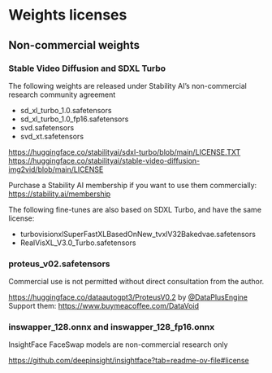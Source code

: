 # Weights licenses

## Non-commercial weights

### Stable Video Diffusion and SDXL Turbo

The following weights are released under Stability AI’s non-commercial research community agreement

- sd_xl_turbo_1.0.safetensors
- sd_xl_turbo_1.0_fp16.safetensors
- svd.safetensors
- svd_xt.safetensors

https://huggingface.co/stabilityai/sdxl-turbo/blob/main/LICENSE.TXT
https://huggingface.co/stabilityai/stable-video-diffusion-img2vid/blob/main/LICENSE

Purchase a Stability AI membership if you want to use them commercially:
https://stability.ai/membership

The following fine-tunes are also based on SDXL Turbo, and have the same license:

- turbovisionxlSuperFastXLBasedOnNew_tvxlV32Bakedvae.safetensors
- RealVisXL_V3.0_Turbo.safetensors

### proteus_v02.safetensors

Commercial use is not permitted without direct consultation from the author.

https://huggingface.co/dataautogpt3/ProteusV0.2 by [@DataPlusEngine](https://twitter.com/DataPlusEngine)
Support them: https://www.buymeacoffee.com/DataVoid

### inswapper_128.onnx and inswapper_128_fp16.onnx

InsightFace FaceSwap models are non-commercial research only

https://github.com/deepinsight/insightface?tab=readme-ov-file#license
